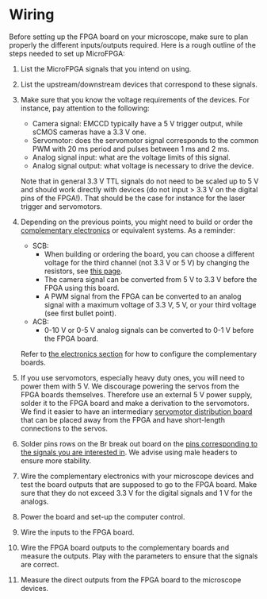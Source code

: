 # Wiring

Before setting up the FPGA board on your microscope, make sure to plan properly the different inputs/outputs required. Here is a rough outline of the steps needed to set up MicroFPGA:

1. List the MicroFPGA signals that you intend on using.

2. List the upstream/downstream devices that correspond to these signals.

3. Make sure that you know the voltage requirements of the devices. For instance, pay attention to the following:

   - Camera signal: EMCCD typically have a 5 V trigger output, while sCMOS cameras have a 3.3 V one.
   - Servomotor: does the servomotor signal corresponds to the common PWM with 20 ms period and pulses between 1 ms and 2 ms.
   - Analog signal input: what are the voltage limits of this signal.
   - Analog signal output: what voltage is necessary to drive the device.

   Note that in general 3.3 V TTL signals do not need to be scaled up to 5 V and should work directly with devices (do not input > 3.3 V on the digital pins of the FPGA!). That should be the case for instance for the laser trigger and servomotors. 

4. Depending on the previous points, you might need to build or order the [complementary electronics](resource1_electronics.md) or equivalent systems. As a reminder:

   - SCB:
     - When building or ordering the board, you can choose a different voltage for the third channel (not 3.3 V or 5 V) by changing the resistors, see [this page](resource1_electronics.md).
     - The camera signal can be converted from 5 V to 3.3 V before the FPGA using this board.
     - A PWM signal from the FPGA can be converted to an analog signal with a maximum voltage of 3.3 V, 5 V, or your third voltage (see first bullet point).
   - ACB:
     - 0-10 V or 0-5 V analog signals can be converted to 0-1 V before the FPGA board.

   Refer to [the electronics section](resource1_electronics.md) for how to configure the complementary boards.

5. If you use servomotors, especially heavy duty ones, you will need to power them with 5 V. We discourage powering the servos from the FPGA boards themselves. Therefore use an external 5 V power supply, solder it to the FPGA board and make a derivation to the servomotors. We find it easier to have an intermediary [servomotor distribution board](https://github.com/ries-lab/RiesPieces/tree/master/Electronics/Servo_distribution) that can be placed away from the FPGA and have short-length connections to the servos.

6. Solder pins rows on the Br break out board on the [pins corresponding to the signals you are interested in](resource3_pins_br.md). We advise using male headers to ensure more stability.

7. Wire the complementary electronics with your microscope devices and test the board outputs that are supposed to go to the FPGA board. Make sure that they do not exceed 3.3 V for the digital signals and 1 V for the analogs.

8. Power the board and set-up the computer control. 

8. Wire the inputs to the FPGA board.

10. Wire the FPGA board outputs to the complementary boards and measure the outputs. Play with the parameters to ensure that the signals are correct.

11. Measure the direct outputs from the FPGA board to the microscope devices.

